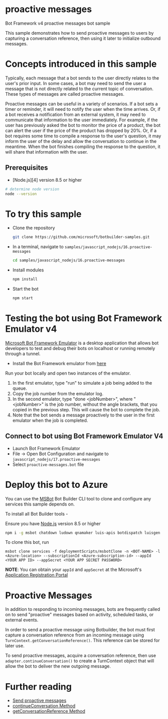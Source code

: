 # proactive messages
Bot Framework v4 proactive messages bot sample

This sample demonstrates how to send proactive messages to users by
capturing a conversation reference, then using it later to initialize
outbound messages.

# Concepts introduced in this sample
Typically, each message that a bot sends to the user directly relates to the user's prior input. In some cases,
a bot may need to send the user a message that is not directly related to the current topic of conversation. These
types of messages are called proactive messages.

Proactive messages can be useful in a variety of scenarios. If a bot sets a timer or reminder, it will need to
notify the user when the time arrives. Or, if a bot receives a notification from an external system, it may need
to communicate that information to the user immediately. For example, if the user has previously asked the bot to
monitor the price of a product, the bot can alert the user if the price of the product has dropped by 20%. Or,
if a bot requires some time to compile a response to the user's question, it may inform the user of the delay
and allow the conversation to continue in the meantime. When the bot finishes compiling the response to the
question, it will share that information with the user.

## Prerequisites
- [Node.js][4] version 8.5 or higher

```bash
# determine node version
node --version
```

# To try this sample
- Clone the repository
    ```bash
    git clone https://github.com/microsoft/botbuilder-samples.git
    ```
- In a terminal, navigate to `samples/javascript_nodejs/16.proactive-messages`
    ```bash
    cd samples/javascript_nodejs/16.proactive-messages
    ```
- Install modules
    ```bash
    npm install
    ```
- Start the bot
    ```bash
    npm start
    ```

# Testing the bot using Bot Framework Emulator **v4**
[Microsoft Bot Framework Emulator](https://github.com/microsoft/botframework-emulator) is a desktop application that allows bot developers to test and debug their bots on localhost or running remotely through a tunnel.

- Install the Bot Framework emulator from [here](https://github.com/microsoft/botframework-emulator/releases)

Run your bot locally and open two instances of the emulator.

1. In the first emulator, type "run" to simulate a job being added to the queue.
1. Copy the job number from the emulator log.
1. In the second emulator, type "done \<jobNumber\>", where "\<jobNumber\>" is the job number, without the angle brackets, that you copied in the previous step. This will cause the bot to complete the job.
1. Note that the bot sends a message proactively to the user in the first emulator when the job is completed.

## Connect to bot using Bot Framework Emulator V4
- Launch Bot Framework Emulator
- File -> Open Bot Configuration and navigate to `javascript_nodejs/17.proactive-messages`
- Select `proactive-messages.bot` file

# Deploy this bot to Azure
You can use the [MSBot](https://github.com/microsoft/botbuilder-tools) Bot Builder CLI tool to clone and configure any services this sample depends on.

To install all Bot Builder tools -

Ensure you have [Node.js](https://nodejs.org/) version 8.5 or higher

```bash
npm i -g msbot chatdown ludown qnamaker luis-apis botdispatch luisgen
```

To clone this bot, run
```
msbot clone services -f deploymentScripts/msbotClone -n <BOT-NAME> -l <Azure-location> --subscriptionId <Azure-subscription-id> --appId <YOUR APP ID> --appSecret <YOUR APP SECRET PASSWORD>
```

**NOTE**: You can obtain your `appId` and `appSecret` at the Microsoft's [Application Registration Portal](https://apps.dev.microsoft.com/)


# Proactive Messages
In addition to responding to incoming messages, bots are frequently called on to send "proactive" messages
based on activity, scheduled tasks, or external events.

In order to send a proactive message using Botbuilder, the bot must first capture a conversation reference
from an incoming message using `TurnContext.getConversationReference()`. This reference can be stored for
later use.

To send proactive messages, acquire a conversation reference, then use `adapter.continueConversation()` to
create a TurnContext object that will allow the bot to deliver the new outgoing message.


# Further reading
- [Send proactive messages](https://docs.microsoft.com/en-us/azure/bot-service/bot-builder-howto-proactive-message?view=azure-bot-service-4.0&tabs=js)
- [continueConversation Method](https://docs.microsoft.com/en-us/javascript/api/botbuilder/botframeworkadapter#continueconversation)
- [getConversationReference Method](https://docs.microsoft.com/en-us/javascript/api/botbuilder-core/turncontext#getconversationreference)
